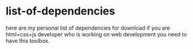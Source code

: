 # list-of-dependencies
here are my personal list of dependencies for download
if you are html+css+js developer who is working on web development you need to have this toolbox.




